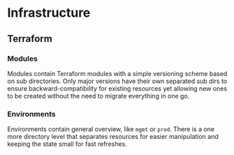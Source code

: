 # Infrastructure

## Terraform

### Modules

Modules contain Terraform modules with a simple versioning scheme based on sub directories. Only major versions have their own separated sub dirs to ensure backward-compatibility for existing resources yet allowing new ones to be created without the need to migrate everything in one go.

### Environments

Environments contain general overview, like `mgmt` or `prod`. There is a one more directory level that separates resources for easier manipulation and keeping the state small for fast refreshes.
